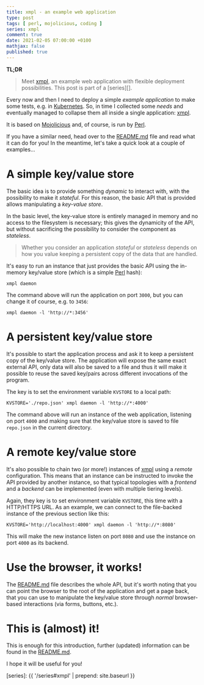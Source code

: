 ```yaml
---
title: xmpl - an example web application
type: post
tags: [ perl, mojolicious, coding ]
series: xmpl
comment: true
date: 2021-02-05 07:00:00 +0100
mathjax: false
published: true
---
```


**TL;DR**

> Meet [xmpl][], an example web application with flexible deployment
> possibilities. This post is part of a [series][].

Every now and then I need to deploy a simple *example application* to
make some tests, e.g. in [Kubernetes][]. So, in time I collected some
*needs* and eventually managed to collapse them all inside a single
application: [xmpl][].

It is based on [Mojolicious][] and, of course, is run by [Perl][].

If you have a similar need, head over to the [README.md][] file and read
what it can do for you! In the meantime, let's take a quick look at a
couple of examples...

# A simple key/value store

The basic idea is to provide something *dynamic* to interact with, with
the possibility to make it *stateful*. For this reason, the basic API
that is provided allows manipulating a *key-value store*.

In the basic level, the key-value store is entirely managed in memory
and no access to the filesystem is necessary; this gives the dynamicity
of the API, but without sacrificing the possibility to consider the
component as *stateless*.

> Whether you consider an application *stateful* or *stateless* depends
> on how you value keeping a persistent copy of the data that are
> handled.

It's easy to run an instance that just provides the basic API using the
in-memory key/value store (which is a simple [Perl][] hash):

```shell
xmpl daemon
```

The command above will run the application on port `3000`, but you can
change it of course, e.g. to `3456`:

```shell
xmpl daemon -l 'http://*:3456'
```

# A persistent key/value store

It's possible to start the application process and ask it to keep a
persistent copy of the key/value store. The application will expose the
same exact external API, only data will also be saved to a file and thus
it will make it possible to reuse the saved key/pairs across different
invocations of the program.

The key is to set the environment variable `KVSTORE` to a local path:

```shell
KVSTORE='./repo.json' xmpl daemon -l 'http://*:4000'
```

The command above will run an instance of the web application, listening
on port `4000` and making sure that the key/value store is saved to file
`repo.json` in the current directory.

# A remote key/value store

It's also possible to chain two (or more!) instances of [xmpl][] using a
*remote* configuration. This means that an instance can be instructed to
invoke the API provided by another instance, so that typical topologies
with a *frontend* and a *backend* can be implemented (even with multiple
tiering levels).

Again, they key is to set environment variable `KVSTORE`, this time with
a HTTP/HTTPS URL. As an example, we can connect to the file-backed
instance of the previous section like this:

```shell
KVSTORE='http://localhost:4000' xmpl daemon -l 'http://*:8080'
```

This will make the new instance listen on port `8080` and use the
instance on port `4000` as its backend.

# Use the browser, it works!

The [README.md][] file describes the whole API, but it's worth noting
that you can point the browser to the root of the application and get a
page back, that you can use to manipulate the key/value store through
*normal* browser-based interactions (via forms, buttons, etc.).

# This is (almost) it!

This is enough for this introduction, further (updated) information can
be found in the [README.md][].

I hope it will be useful for you!


[xmpl]: https://gitlab.com/polettix/xmpl
[Perl]: https://www.perl.org/
[Mojolicious]: https://metacpan.org/pod/Mojolicious
[Kubernetes]: https://kubernetes.io/
[README.md]: https://gitlab.com/polettix/xmpl/-/blob/master/README.md
[series]: {{ '/series#xmpl' | prepend: site.baseurl }}
